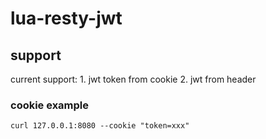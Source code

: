 # lua-resty-jwt
## support
current support:
    1. jwt token from cookie
    2. jwt from header
    
### cookie example

```shell script
curl 127.0.0.1:8080 --cookie "token=xxx"
```
